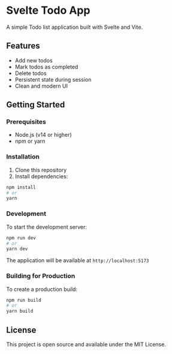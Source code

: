 # Svelte Todo App

A simple Todo list application built with Svelte and Vite.

## Features

- Add new todos
- Mark todos as completed
- Delete todos
- Persistent state during session
- Clean and modern UI

## Getting Started

### Prerequisites

- Node.js (v14 or higher)
- npm or yarn

### Installation

1. Clone this repository
2. Install dependencies:
```bash
npm install
# or
yarn
```

### Development

To start the development server:
```bash
npm run dev
# or
yarn dev
```

The application will be available at `http://localhost:5173`

### Building for Production

To create a production build:
```bash
npm run build
# or
yarn build
```

## License

This project is open source and available under the MIT License. 